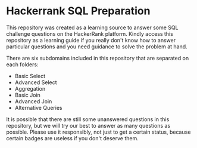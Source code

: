 # Hackerrank SQL Preparation

This repository was created as a learning source to answer some SQL challenge questions on the HackerRank platform. Kindly access this repository as a learning guide if you really don't know how to answer particular questions and you need guidance to solve the problem at hand. 

There are six subdomains included in this repository that are separated on each folders:
- Basic Select
- Advanced Select
- Aggregation
- Basic Join
- Advanced Join
- Alternative Queries

It is possible that there are still some unanswered questions in this repository, but we will try our best to answer as many questions as possible. Please use it responsibly, not just to get a certain status, because certain badges are useless if you don't deserve them.
